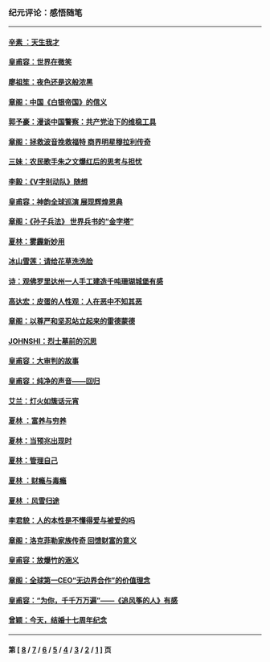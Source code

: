 ### 纪元评论：感悟随笔
---
#### [辛素 ：天生我才](../../pages/nsc1035/n4110012.md) 
#### [皇甫容：世界在微笑](../../pages/nsc1035/n4107566.md) 
#### [廖祖笙：夜色还是这般浓黑](../../pages/nsc1035/n4105300.md) 
#### [章阁：中国《白银帝国》的信义](../../pages/nsc1035/n4105272.md) 
#### [郭予豪：漫谈中国警察：共产党治下的维稳工具](../../pages/nsc1035/n4103771.md) 
#### [章阁：拯救波音挽救福特 商界明星穆拉利传奇](../../pages/nsc1035/n4102999.md) 
#### [三妹：农民歌手朱之文爆红后的思考与担忧](../../pages/nsc1035/n4102910.md) 
#### [李毅：《V字别动队》随想](../../pages/nsc1035/n4098397.md) 
#### [皇甫容：神韵全球巡演 展现辉煌恩典](../../pages/nsc1035/n4096973.md) 
#### [章阁：《孙子兵法》 世界兵书的“金字塔”](../../pages/nsc1035/n4095177.md) 
#### [夏林：雾霾新妙用](../../pages/nsc1035/n4094735.md) 
#### [冰山雪莲：请给花草洗洗脸](../../pages/nsc1035/n4091715.md) 
#### [诗：观佛罗里达州一人手工建造千吨珊瑚城堡有感](../../pages/nsc1035/n4090829.md) 
#### [高达宏：皮蛋的人性观：人在恶中不知其恶](../../pages/nsc1035/n4090258.md) 
#### [章阁：以尊严和坚忍站立起来的雷德蒙德](../../pages/nsc1035/n4087830.md) 
#### [JOHNSHI：烈士墓前的沉思](../../pages/nsc1035/n4086277.md) 
#### [皇甫容：大审判的故事](../../pages/nsc1035/n4086156.md) 
#### [皇甫容：纯净的声音——回归](../../pages/nsc1035/n4083952.md) 
#### [艾兰：灯火如簇话元宵](../../pages/nsc1035/n4083097.md) 
#### [夏林 ：富养与穷养](../../pages/nsc1035/n4083613.md) 
#### [夏林：当预兆出现时](../../pages/nsc1035/n4083612.md) 
#### [夏林：管理自己](../../pages/nsc1035/n4083591.md) 
#### [夏林 ：财瘾与毒瘾](../../pages/nsc1035/n4083589.md) 
#### [夏林 ：风雪归途](../../pages/nsc1035/n4083587.md) 
#### [李君貌：人的本性是不懂得爱与被爱的吗](../../pages/nsc1035/n4082159.md) 
#### [章阁：洛克菲勒家族传奇 回馈财富的意义](../../pages/nsc1035/n4081805.md) 
#### [皇甫容：放爆竹的涵义](../../pages/nsc1035/n4079972.md) 
#### [章阁：全球第一CEO“无边界合作”的价值理念](../../pages/nsc1035/n4079971.md) 
#### [皇甫容：“为你，千千万万遍”——《追风筝的人》有感](../../pages/nsc1035/n4079524.md) 
#### [曾颖：今天，结婚十七周年纪念](../../pages/nsc1035/n4079016.md) 

---
#### 第 [ [8](./8.md) / [7](./7.md) / [6](./6.md) / [5](./5.md) / [4](./4.md) / [3](./3.md) / [2](./2.md) / [1](./1.md) ] 页
